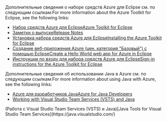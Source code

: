 <span data-ttu-id="c6430-101">Дополнительные сведения о наборе средств Azure для Eclipse см. по следующим ссылкам:</span><span class="sxs-lookup"><span data-stu-id="c6430-101">For more information about the Azure Toolkit for Eclipse, see the following links:</span></span> 

* [<span data-ttu-id="c6430-102">Набор средств Azure для Eclipse</span><span class="sxs-lookup"><span data-stu-id="c6430-102">Azure Toolkit for Eclipse</span></span>](../eclipse/azure-toolkit-for-eclipse.md) 
* [<span data-ttu-id="c6430-103">Заметки о выпуске</span><span class="sxs-lookup"><span data-stu-id="c6430-103">Release Notes</span></span>](https://github.com/Microsoft/azure-tools-for-java/releases) 
* [<span data-ttu-id="c6430-104">Установка набора средств Azure для Eclipse</span><span class="sxs-lookup"><span data-stu-id="c6430-104">Installing the Azure Toolkit for Eclipse</span></span>](../eclipse/azure-toolkit-for-eclipse-installation.md) 
* [<span data-ttu-id="c6430-105">Создание веб-приложения Azure (цен. категория "Базовый") с помощью Eclipse</span><span class="sxs-lookup"><span data-stu-id="c6430-105">Create a Hello World web app for Azure in Eclipse</span></span>](../eclipse/azure-toolkit-for-eclipse-create-hello-world-web-app.md) 
* [<span data-ttu-id="c6430-106">Инструкции по входу для набора средств Azure для Eclipse</span><span class="sxs-lookup"><span data-stu-id="c6430-106">Sign-in instructions for the Azure Toolkit for Eclipse</span></span>](../eclipse/azure-toolkit-for-eclipse-sign-in-instructions.md) 

<span data-ttu-id="c6430-107">Дополнительные сведения об использовании Java в Azure см. по следующим ссылкам:</span><span class="sxs-lookup"><span data-stu-id="c6430-107">For more information about using Java with Azure, see the following links:</span></span> 

* [<span data-ttu-id="c6430-108">Azure для разработчиков Java</span><span class="sxs-lookup"><span data-stu-id="c6430-108">Azure for Java Developers</span></span>](https://docs.microsoft.com/java/azure/) 
* <span data-ttu-id="c6430-109">[Working with Visual Studio Team Services (VSTS) and Java](https://java.visualstudio.com/) 
<!-- TODO: Add URLs for Java in VSCode here --> (Работа с Visual Studio Team Services (VSTS) и Java)</span><span class="sxs-lookup"><span data-stu-id="c6430-109">[Java Tools for Visual Studio Team Services](https://java.visualstudio.com/) 
<!-- TODO: Add URLs for Java in VSCode here --></span></span> 
